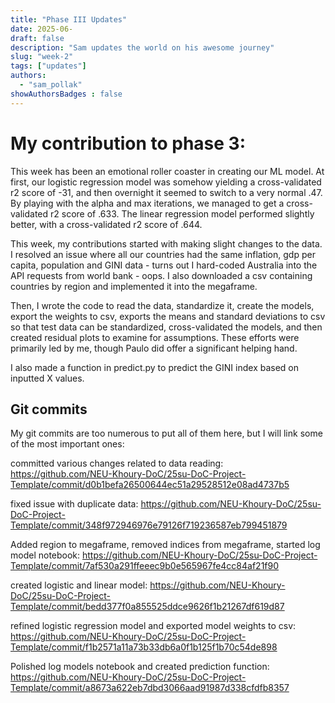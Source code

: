 ```yaml
---
title: "Phase III Updates"
date: 2025-06-
draft: false
description: "Sam updates the world on his awesome journey"
slug: "week-2"
tags: ["updates"]
authors:
  - "sam_pollak"
showAuthorsBadges : false
---
```


# My contribution to phase 3:

This week has been an emotional roller coaster in creating our ML model. At first, our logistic regression model was somehow yielding a cross-validated r2 score of -31, and then overnight it seemed to switch to a very normal .47. By playing with the alpha and max iterations, we managed to get a cross-validated r2 score of .633. The linear regression model performed slightly better, with a cross-validated r2 score of .644.

This week, my contributions started with making slight changes to the data. I resolved an issue where all our countries had the same inflation, gdp per capita, population and GINI data - turns out I hard-coded Australia into the API requests from world bank - oops. I also downloaded a csv containing countries by region and implemented it into the megaframe.

Then, I wrote the code to read the data, standardize it, create the models, export the weights to csv, exports the means and standard deviations to csv so that test data can be standardized, cross-validated the models, and then created residual plots to examine for assumptions. These efforts were primarily led by me, though Paulo did offer a significant helping hand.

I also made a function in predict.py to predict the GINI index based on inputted X values.

## Git commits

My git commits are too numerous to put all of them here, but I will link some of the most important ones:

committed various changes related to data reading:
https://github.com/NEU-Khoury-DoC/25su-DoC-Project-Template/commit/d0b1befa26500644ec51a29528512e08ad4737b5

fixed issue with duplicate data:
https://github.com/NEU-Khoury-DoC/25su-DoC-Project-Template/commit/348f972946976e79126f719236587eb799451879

Added region to megaframe, removed indices from megaframe, started log model notebook:
https://github.com/NEU-Khoury-DoC/25su-DoC-Project-Template/commit/7af530a291ffeeec9b0e565967fe4cc84af21f90

created logistic and linear model:
https://github.com/NEU-Khoury-DoC/25su-DoC-Project-Template/commit/bedd377f0a855525ddce9626f1b21267df619d87

refined logistic regression model and exported model weights to csv:
https://github.com/NEU-Khoury-DoC/25su-DoC-Project-Template/commit/f1b2571a11a73b33db6a0f1b125f1b70c54de898

Polished log models notebook and created prediction function:
https://github.com/NEU-Khoury-DoC/25su-DoC-Project-Template/commit/a8673a622eb7dbd3066aad91987d338cfdfb8357